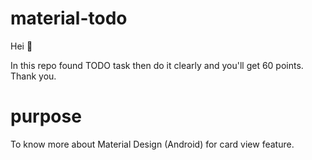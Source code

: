 # material-todo

Hei 🌻

In this repo found TODO task then do it clearly and you'll get 60 points.
Thank you.

# purpose

To know more about Material Design (Android) for card view feature.
